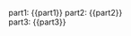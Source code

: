 <!-- xmd:
set keywords2 = "debug|test"
set part1 = "find src -type f -exec grep -liE \""
set part2 = keywords2
set part3 = "\" {} +"
-->

part1: {{part1}}
part2: {{part2}}  
part3: {{part3}}